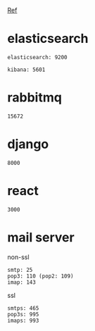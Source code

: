 [Ref](http://shanblue.iteye.com/blog/1732700)

# elasticsearch

    elasticsearch: 9200

    kibana: 5601

# rabbitmq

    15672

# django

    8000

# react

    3000

# mail server

non-ssl

    smtp: 25
    pop3: 110 (pop2: 109)
    imap: 143

ssl

    smtps: 465
    pop3s: 995
    imaps: 993
